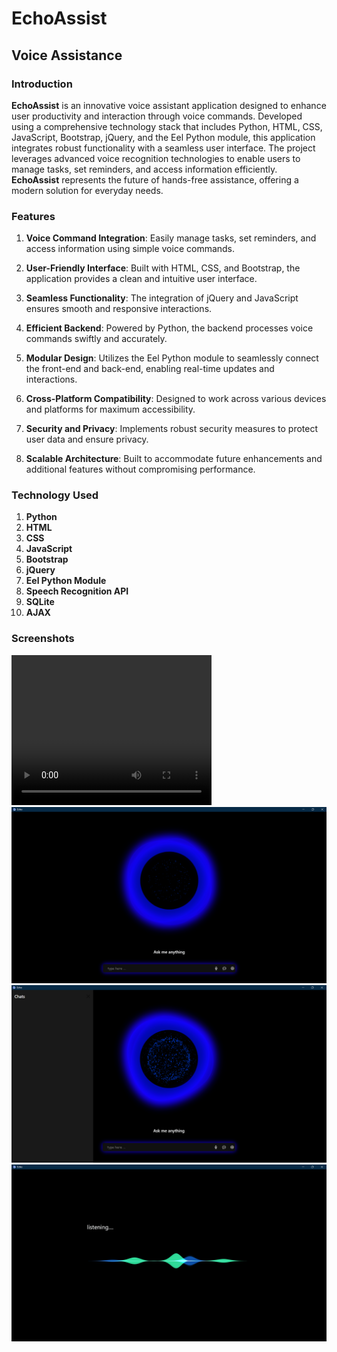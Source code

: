 # EchoAssist
## Voice Assistance

### Introduction
**EchoAssist** is an innovative voice assistant application designed to enhance user productivity and interaction through voice commands. Developed using a comprehensive technology stack that includes Python, HTML, CSS, JavaScript, Bootstrap, jQuery, and the Eel Python module, this application integrates robust functionality with a seamless user interface. The project leverages advanced voice recognition technologies to enable users to manage tasks, set reminders, and access information efficiently. **EchoAssist** represents the future of hands-free assistance, offering a modern solution for everyday needs.

### Features

1. **Voice Command Integration**: Easily manage tasks, set reminders, and access information using simple voice commands.

2. **User-Friendly Interface**: Built with HTML, CSS, and Bootstrap, the application provides a clean and intuitive user interface.

3. **Seamless Functionality**: The integration of jQuery and JavaScript ensures smooth and responsive interactions.

4. **Efficient Backend**: Powered by Python, the backend processes voice commands swiftly and accurately.

5. **Modular Design**: Utilizes the Eel Python module to seamlessly connect the front-end and back-end, enabling real-time updates and interactions.

6. **Cross-Platform Compatibility**: Designed to work across various devices and platforms for maximum accessibility.

7. **Security and Privacy**: Implements robust security measures to protect user data and ensure privacy.

8. **Scalable Architecture**: Built to accommodate future enhancements and additional features without compromising performance.


### Technology Used

1. **Python**
2. **HTML**
3. **CSS**
4. **JavaScript**
5. **Bootstrap**
6. **jQuery**
7. **Eel Python Module**
8. **Speech Recognition API**
9. **SQLite**
10. **AJAX**

### Screenshots
<video width="320" height="240" controls>
  <source src="Output(Screenshots)\Recording.mp4" type="video/mp4">
  Your browser does not support the video tag.
</video>

<img src="Output(Screenshots)\Screenshot 1.png" alt="Screenshot 1" >
<br />
<img src="Output(Screenshots)\Screenshot 2.png" alt="Screenshot 2" > 
<br />
<img src="Output(Screenshots)\Screenshot 3.png" alt="Screenshot 3" >
<br />